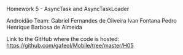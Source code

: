 Homework 5  - AsyncTask and AsyncTaskLoader

Androidão Team: 
Gabriel Fernandes de Oliveira
Ivan Fontana
Pedro Henrique Barbosa de Almeida

Link to the GitHub where the code is hosted: https://github.com/gafeol/Mobile/tree/master/H05
